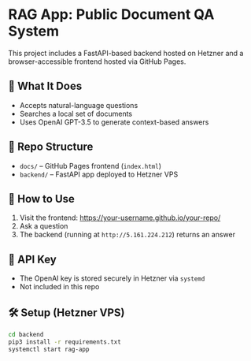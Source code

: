 # RAG App: Public Document QA System

This project includes a FastAPI-based backend hosted on Hetzner and a browser-accessible frontend hosted via GitHub Pages.

## 🧠 What It Does

- Accepts natural-language questions
- Searches a local set of documents
- Uses OpenAI GPT-3.5 to generate context-based answers

## 📁 Repo Structure

- `docs/` – GitHub Pages frontend (`index.html`)
- `backend/` – FastAPI app deployed to Hetzner VPS

## 🚀 How to Use

1. Visit the frontend: https://your-username.github.io/your-repo/
2. Ask a question
3. The backend (running at `http://5.161.224.212`) returns an answer

## 🔐 API Key

- The OpenAI key is stored securely in Hetzner via `systemd`
- Not included in this repo

## 🛠 Setup (Hetzner VPS)

```bash
cd backend
pip3 install -r requirements.txt
systemctl start rag-app
```
